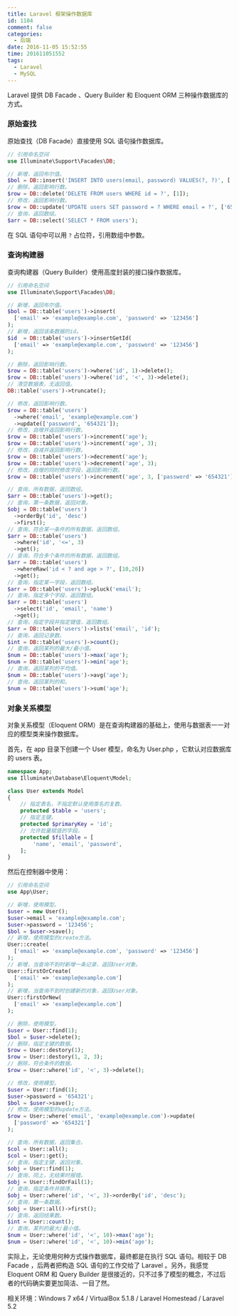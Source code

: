 ```yaml
---
title: Laravel 框架操作数据库
id: 1104
comment: false
categories:
  - 后端
date: 2016-11-05 15:52:55
time: 201611051552
tags:
  - Laravel
  - MySQL
---
```


Laravel 提供 DB Facade 、Query Builder 和 Eloquent ORM 三种操作数据库的方式。

### 原始查找

原始查找（DB Facade）直接使用 SQL 语句操作数据库。
<!--more-->

``` php
// 引用命名空间
use Illuminate\Support\Facades\DB;
```

``` php
// 新增，返回布尔值。
$bol = DB::insert('INSERT INTO users(email, password) VALUES(?, ?)', ['example@example.com', '123456']);
// 删除，返回影响行数。
$row = DB::delete('DELETE FROM users WHERE id = ?', [1]);
// 修改，返回影响行数。
$row = DB::update('UPDATE users SET password = ? WHERE email = ?', ['654321', 'example@example.com']);
// 查询，返回数组。
$arr = DB::select('SELECT * FROM users');
```

在 SQL 语句中可以用 `?` 占位符，引用数组中参数。

### 查询构建器

查询构建器（Query Builder）使用高度封装的接口操作数据库。

``` php
// 引用命名空间
use Illuminate\Support\Facades\DB;
```

``` php
// 新增，返回布尔值。
$bol = DB::table('users')->insert(
  ['email' => 'example@example.com', 'password' => '123456']
);
// 新增，返回该条数据的id。
$id  = DB::table('users')->insertGetId(
  ['email' => 'example@example.com', 'password' => '123456']
);
```

``` php
// 删除，返回影响行数。
$row = DB::table('users')->where('id', 1)->delete();
$row = DB::table('users')->where('id', '<', 3)->delete();
// 清空数据表，无返回值。
DB::table('users')->truncate();
```

``` php
// 修改，返回影响行数。
$row = DB::table('users')
  ->where('email', 'example@example.com')
  ->update(['password', '654321']);
// 修改，自增并返回影响行数。
$row = DB::table('users')->increment('age');
$row = DB::table('users')->increment('age', 3);
// 修改，自减并返回影响行数。
$row = DB::table('users')->decrement('age');
$row = DB::table('users')->decrement('age', 3);
// 修改，自增的同时修改字段，返回影响行数。
$row = DB::table('users')->increment('age', 3, ['password' => '654321']);
```

``` php
// 查询，所有数据，返回数组。
$arr = DB::table('users')->get();
// 查询，第一条数据，返回对象。
$obj = DB::table('users')
  ->orderBy('id', 'desc')
  ->first();
// 查询，符合某一条件的所有数据，返回数组。
$arr = DB::table('users')
  ->where('id', '<=', 3)
  ->get();
// 查询，符合多个条件的所有数据，返回数组。
$arr = DB::table('users')
  ->whereRaw('id < ? and age > ?', [10,20])
  ->get();
// 查询，指定某一字段，返回数组。
$arr = DB::table('users')->pluck('email');
// 查询，指定多个字段，返回数组。
$arr = DB::table('users')
  ->select('id', 'email', 'name')
  ->get();
// 查询，指定字段并指定键值，返回数组。
$arr = DB::table('users')->lists('email', 'id');
// 查询，返回记录数。
$int = DB::table('users')->count();
// 查询，返回某列的最大/最小值。
$num = DB::table('users')->max('age');
$num = DB::table('users')->min('age');
// 查询，返回某列的平均值。
$num = DB::table('users')->avg('age');
// 查询，返回某列的和。
$num = DB::table('users')->sum('age');
```

### 对象关系模型

对象关系模型（Eloquent ORM）是在查询构建器的基础上，使用与数据表一一对应的模型类来操作数据库。

首先，在 app 目录下创建一个 User 模型，命名为 User.php ，它默认对应数据库的 users 表。

``` php
namespace App;
use Illuminate\Database\Eloquent\Model;

class User extends Model
{
    // 指定表名，不指定默认使用类名的复数。
    protected $table = 'users';
    // 指定主键。
    protected $primaryKey = 'id';
    // 允许批量赋值的字段。
    protected $fillable = [
        'name', 'email', 'password',
    ];
}
```

然后在控制器中使用：

``` php
// 引用命名空间
use App\User;
```

``` php
// 新增，使用模型。
$user = new User();
$user->email = 'example@example.com';
$user->password = '123456';
$bol = $user->save();
// 新增，使用模型的create方法。
User::create(
  ['email' => 'example@example.com', 'password' => '123456']
);
// 新增，当查询不到时新增一条记录，返回User对象。
User::firstOrCreate(
  ['email' => 'example@example.com']
);
// 新增，当查询不到时创建新的对象，返回User对象。
User::firstOrNew(
  ['email' => 'example@example.com']
);
```

``` php
// 删除，使用模型。
$user = User::find(1);
$bol = $user->delete();
// 删除，指定主键的数据。
$row = User::destory(1);
$row = User::destory(1, 2, 3);
// 删除，符合条件的数据。
$row = User::where('id', '<', 3)->delete();
```

``` php
// 修改，使用模型。
$user = User::find(1);
$user->password = '654321';
$bol = $user->save();
// 修改，使用模型的update方法。
$row = User::where('email', 'example@example.com')->update(
  ['password' => '654321']
);
```

``` php
// 查询，所有数据，返回集合。
$col = User::all();
$col = User::get();
// 查询，指定主键，返回对象。
$obj = User::find(1);
// 查询，同上，无结果时报错。
$obj = User::findOrFail(1);
// 查询，指定条件并排序。
$obj = User::where('id', '<', 3)->orderBy('id', 'desc');
// 查询，第一条数据。
$obj = User::all()->first();
// 查询，返回结果数。
$int = User::count();
// 查询，某列的最大/最小值。
$num = User::where('id', '<', 10)->max('age');
$num = User::where('id', '<', 10)->min('age');
```

实际上，无论使用何种方式操作数据库，最终都是在执行 SQL 语句。相较于 DB Facade ，后两者把构造 SQL 语句的工作交给了 Laravel 。另外，我感觉 Eloquent ORM 和 Query Builder 是很接近的，只不过多了模型的概念，不过后者的代码确实要更加简洁、一目了然。

相关环境：Windows 7 x64 / VirtualBox 5.1.8 / Laravel Homestead / Laravel 5.2